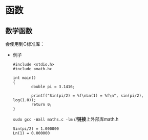 函数
===========================


数学函数
----------

会使用到C标准库：
  
  - 例子
    
    ```
    #include <stdio.h>
    #include <math.h>

    int main()
    {
            double pi = 3.1416;

            printf("Sin(pi/2) = %f\nLn(1) = %f\n", sin(pi/2), log(1.0));
            return 0;
    }
    ```
    
    `sudo gcc -Wall maths.c -lm`        //**链接**上外部库math.h
    
    ```
    Sin(pi/2) = 1.000000
    Ln(1) = 0.000000
    ```
    
